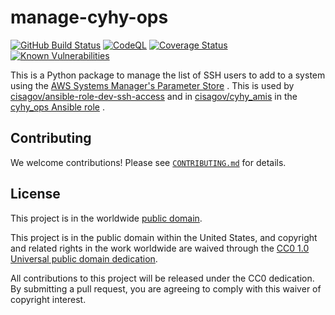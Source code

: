 # manage-cyhy-ops #

[![GitHub Build Status](https://github.com/cisagov/manage-cyhy-ops/workflows/build/badge.svg)](https://github.com/cisagov/manage-cyhy-ops/actions)
[![CodeQL](https://github.com/cisagov/manage-cyhy-ops/workflows/CodeQL/badge.svg)](https://github.com/cisagov/manage-cyhy-ops/actions/workflows/codeql-analysis.yml)
[![Coverage Status](https://coveralls.io/repos/github/cisagov/manage-cyhy-ops/badge.svg?branch=develop)](https://coveralls.io/github/cisagov/manage-cyhy-ops?branch=develop)
[![Known Vulnerabilities](https://snyk.io/test/github/cisagov/manage-cyhy-ops/develop/badge.svg)](https://snyk.io/test/github/cisagov/manage-cyhy-ops)

This is a Python package to manage the list of SSH users to add to a system
using the
[AWS Systems Manager's Parameter Store](https://docs.aws.amazon.com/systems-manager/latest/userguide/features.html#parameter-store)
. This is used by
[cisagov/ansible-role-dev-ssh-access](https://github.com/cisagov/ansible-role-dev-ssh-access)
and in [cisagov/cyhy_amis](https://github.com/cisagov/cyhy_amis) in the
[cyhy_ops Ansible role](https://github.com/cisagov/cyhy_amis/blob/develop/ansible/roles/cyhy_ops)
.

## Contributing ##

We welcome contributions!  Please see [`CONTRIBUTING.md`](CONTRIBUTING.md) for
details.

## License ##

This project is in the worldwide [public domain](LICENSE).

This project is in the public domain within the United States, and
copyright and related rights in the work worldwide are waived through
the [CC0 1.0 Universal public domain
dedication](https://creativecommons.org/publicdomain/zero/1.0/).

All contributions to this project will be released under the CC0
dedication. By submitting a pull request, you are agreeing to comply
with this waiver of copyright interest.
